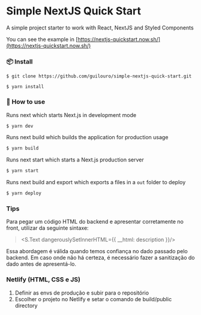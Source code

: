 # Simple NextJS Quick Start

A simple project starter to work with React, NextJS and Styled Components

You can see the example in [https://nextjs-quickstart.now.sh/](https://nextjs-quickstart.now.sh/)

### 📦 Install

```
$ git clone https://github.com/guilouro/simple-nextjs-quick-start.git

$ yarn install
```

### 🔨 How to use

Runs next which starts Next.js in development mode

```bash
$ yarn dev
```

Runs next build which builds the application for production usage

```bash
$ yarn build
```

Runs next start which starts a Next.js production server

```bash
$ yarn start
```

Runs next build and export which exports a files in a `out` folder to deploy

```bash
$ yarn deploy
```

### Tips

Para pegar um código HTML do backend e apresentar corretamente no front, utilizar da seguinte sintaxe:

> <S.Text dangerouslySetInnerHTML={{ __html: description }}/>

Essa abordagem é válida quando temos confiança no dado passado pelo backend.
Em caso onde não há certeza, é necessário fazer a sanitização do dado antes de apresentá-lo.

### Netlify (HTML, CSS e JS)

1. Definir as envs de produção e subir para o repositório
2. Escolher o projeto no Netlify e setar o comando de build/public directory
